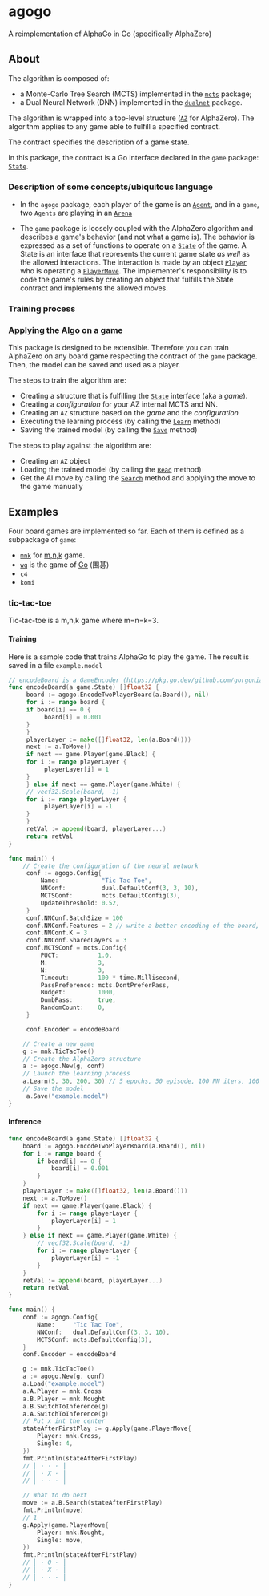 # agogo

A reimplementation of AlphaGo in Go (specifically AlphaZero)

## About

The algorithm is composed of:

- a Monte-Carlo Tree Search (MCTS) implemented in the [`mcts`](https://pkg.go.dev/github.com/gorgonia/agogo/mcts) package;
- a Dual Neural Network (DNN) implemented in the [`dualnet`](https://pkg.go.dev/github.com/gorgonia/agogo/dualnet) package.

The algorithm is wrapped into a top-level structure ([`AZ`](https://pkg.go.dev/github.com/gorgonia/agogo#AZ) for AlphaZero). The algorithm applies to any game able to fulfill a specified contract.

The contract specifies the description of a game state.

In this package, the contract is a Go interface declared in the `game` package: [`State`](https://pkg.go.dev/github.com/gorgonia/agogo/game#State).

### Description of some concepts/ubiquitous language

- In the `agogo` package, each player of the game is an [`Agent`](https://pkg.go.dev/github.com/gorgonia/agogo#Agent), and in a `game`, two `Agents` are playing in an [`Arena`](https://pkg.go.dev/github.com/gorgonia/agogo@v0.1.0#Arena)

- The `game` package is loosely coupled with the AlphaZero algorithm and describes a game's behavior (and not what a game is). The behavior is expressed as a set of functions to operate on a [`State`](https://pkg.go.dev/github.com/gorgonia/agogo/game#State) of the game. A State is an interface that represents the current game state *as well* as the allowed interactions. The interaction is made by an object [`Player`](https://pkg.go.dev/github.com/gorgonia/agogo/game#Player) who is operating a [`PlayerMove`](https://pkg.go.dev/github.com/gorgonia/agogo/game#PlayerMove). The implementer's responsibility is to code the game's rules by creating an object that fulfills the State contract and implements the allowed moves.

### Training process

### Applying the Algo on a game

This package is designed to be extensible. Therefore you can train AlphaZero on any board game respecting the contract of the `game` package.
Then, the model can be saved and used as a player.

The steps to train the algorithm are:

- Creating a structure that is fulfilling the [`State`](https://pkg.go.dev/github.com/gorgonia/agogo/game#State) interface (aka a _game_).
- Creating a _configuration_ for your AZ internal MCTS and NN.
- Creating an `AZ` structure based on the _game_ and  the _configuration_
- Executing the learning process (by calling the [`Learn`](https://pkg.go.dev/github.com/gorgonia/agogo#AZ.Learn) method)
- Saving the trained model (by calling the [`Save`](https://pkg.go.dev/github.com/gorgonia/agogo#AZ.Save) method)

The steps to play against the algorithm are:

- Creating an `AZ` object
- Loading the trained model (by calling the [`Read`](https://pkg.go.dev/github.com/gorgonia/agogo#AZ.Read) method)
- Get the AI move by calling the [`Search`](https://pkg.go.dev/github.com/gorgonia/agogo#Agent.Search) method and applying the move to the game manually

## Examples

Four board games are implemented so far. Each of them is defined as a subpackage of `game`:

- [`mnk`](https://pkg.go.dev/github.com/gorgonia/agogo/game/mnk) for [m,n,k](https://en.wikipedia.org/wiki/M,n,k-game) game.
- [`wq`](https://pkg.go.dev/github.com/gorgonia/agogo/game/mnk) is the game of [Go](https://en.wikipedia.org/wiki/Go_(game)) (围碁)
- `c4`
- `komi`

### tic-tac-toe

Tic-tac-toe is a m,n,k game where m=n=k=3.

#### Training

Here is a sample code that trains AlphaGo to play the game. The result is saved in a file `example.model`

```go
// encodeBoard is a GameEncoder (https://pkg.go.dev/github.com/gorgonia/agogo#GameEncoder) for the tic-tac-toe
func encodeBoard(a game.State) []float32 {
     board := agogo.EncodeTwoPlayerBoard(a.Board(), nil)
     for i := range board {
     if board[i] == 0 {
          board[i] = 0.001
     }
     }
     playerLayer := make([]float32, len(a.Board()))
     next := a.ToMove()
     if next == game.Player(game.Black) {
     for i := range playerLayer {
          playerLayer[i] = 1
     }
     } else if next == game.Player(game.White) {
     // vecf32.Scale(board, -1)
     for i := range playerLayer {
          playerLayer[i] = -1
     }
     }
     retVal := append(board, playerLayer...)
     return retVal
}

func main() {
    // Create the configuration of the neural network
     conf := agogo.Config{
         Name:            "Tic Tac Toe",
         NNConf:          dual.DefaultConf(3, 3, 10),
         MCTSConf:        mcts.DefaultConfig(3),
         UpdateThreshold: 0.52,
     }
     conf.NNConf.BatchSize = 100
     conf.NNConf.Features = 2 // write a better encoding of the board, and increase features (and that allows you to increase K as well)
     conf.NNConf.K = 3
     conf.NNConf.SharedLayers = 3
     conf.MCTSConf = mcts.Config{
         PUCT:           1.0,
         M:              3,
         N:              3,
         Timeout:        100 * time.Millisecond,
         PassPreference: mcts.DontPreferPass,
         Budget:         1000,
         DumbPass:       true,
         RandomCount:    0,
     }

     conf.Encoder = encodeBoard

    // Create a new game
    g := mnk.TicTacToe()
    // Create the AlphaZero structure 
    a := agogo.New(g, conf)
    // Launch the learning process
    a.Learn(5, 30, 200, 30) // 5 epochs, 50 episode, 100 NN iters, 100 games.
    // Save the model
     a.Save("example.model")
}
```

#### Inference

```go
func encodeBoard(a game.State) []float32 {
    board := agogo.EncodeTwoPlayerBoard(a.Board(), nil)
    for i := range board {
        if board[i] == 0 {
            board[i] = 0.001
        }
    }
    playerLayer := make([]float32, len(a.Board()))
    next := a.ToMove()
    if next == game.Player(game.Black) {
        for i := range playerLayer {
            playerLayer[i] = 1
        }
    } else if next == game.Player(game.White) {
        // vecf32.Scale(board, -1)
        for i := range playerLayer {
            playerLayer[i] = -1
        }
    }
    retVal := append(board, playerLayer...)
    return retVal
}

func main() {
    conf := agogo.Config{
        Name:     "Tic Tac Toe",
        NNConf:   dual.DefaultConf(3, 3, 10),
        MCTSConf: mcts.DefaultConfig(3),
    }
    conf.Encoder = encodeBoard

    g := mnk.TicTacToe()
    a := agogo.New(g, conf)
    a.Load("example.model")
    a.A.Player = mnk.Cross
    a.B.Player = mnk.Nought
    a.B.SwitchToInference(g)
    a.A.SwitchToInference(g)
    // Put x int the center
    stateAfterFirstPlay := g.Apply(game.PlayerMove{
        Player: mnk.Cross,
        Single: 4,
    })
    fmt.Println(stateAfterFirstPlay)
    // ⎢ · · · ⎥
    // ⎢ · X · ⎥
    // ⎢ · · · ⎥

    // What to do next
    move := a.B.Search(stateAfterFirstPlay)
    fmt.Println(move)
    // 1
    g.Apply(game.PlayerMove{
        Player: mnk.Nought,
        Single: move,
    })
    fmt.Println(stateAfterFirstPlay)
    // ⎢ · O · ⎥
    // ⎢ · X · ⎥
    // ⎢ · · · ⎥
}
```
